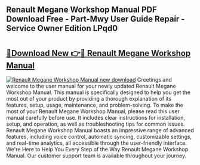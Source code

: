 ## Renault Megane Workshop Manual PDF Download Free - Part-Mwy User Guide Repair - Service Owner Edition LPqd0

# <h2><a href="http://cf25979.oget.top/?id=Renault+Megane+Workshop+Manual">🔗Download New 👉🔴 Renault Megane Workshop Manual</a></h2>

[![Renault Megane Workshop Manual new download](https://i.imgur.com/5g1atiW.png)](http://cf25979.oget.top/?id=Renault+Megane+Workshop+Manual)
Greetings and welcome to the user manual for your newly updated Renault Megane Workshop Manual. This manual is specifically designed to help you get the most out of your product by providing a thorough explanation of its features, setup, usage, maintenance, and problem-solving. To make the most of your Renault Megane Workshop Manual, please read this user manual carefully before use. It includes clear instructions for installation, setup, and operation, as well as troubleshooting tips for common issues. Renault Megane Workshop Manual boasts an impressive range of advanced features, including voice control, automatic syncing, customizable settings, and real-time analytics, all accessible through the user-friendly interface. We're Here to Help You Every Step of the Way Renault Megane Workshop Manual. Our customer support team is available throughout your journey.
